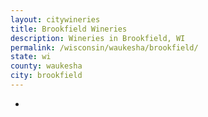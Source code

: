 ```yaml
---
layout: citywineries
title: Brookfield Wineries
description: Wineries in Brookfield, WI
permalink: /wisconsin/waukesha/brookfield/
state: wi
county: waukesha
city: brookfield
---
```

-
